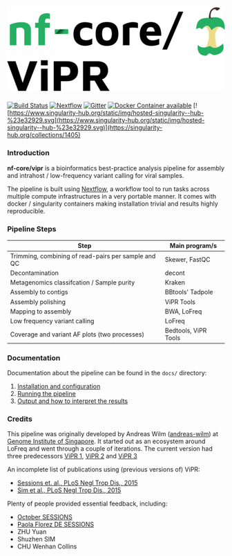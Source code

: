 # ![nf-core/vipr](docs/images/vipr_logo.png)

[![Build Status](https://travis-ci.org/nf-core/vipr.svg?branch=master)](https://travis-ci.org/nf-core/vipr)
[![Nextflow](https://img.shields.io/badge/nextflow-%E2%89%A50.30.1-brightgreen.svg)](https://www.nextflow.io/)
[![Gitter](https://img.shields.io/badge/gitter-%20join%20chat%20%E2%86%92-4fb99a.svg)](https://gitter.im/nf-core/Lobby)
[![Docker Container available](https://img.shields.io/docker/automated/nfcore/vipr.svg)](https://hub.docker.com/r/nfcore/vipr/)
[![https://www.singularity-hub.org/static/img/hosted-singularity--hub-%23e32929.svg](https://www.singularity-hub.org/static/img/hosted-singularity--hub-%23e32929.svg)](https://singularity-hub.org/collections/1405)

### Introduction

**nf-core/vipr** is a bioinformatics best-practice analysis pipeline
for assembly and intrahost / low-frequency variant calling for viral
samples.

The pipeline is built using [Nextflow](https://www.nextflow.io), a workflow tool to run tasks across multiple compute infrastructures in a very portable manner. It comes with docker / singularity containers making installation trivial and results highly reproducible.

### Pipeline Steps

| Step                                                | Main program/s                      |
|-----------------------------------------------------|-------------------------------------|
| Trimming, combining of read-pairs per sample and QC | Skewer, FastQC                      |
| Decontamination                                     | decont                              |
| Metagenomics classifcation / Sample purity          | Kraken                              |
| Assembly to contigs                                 | BBtools' Tadpole                    |
| Assembly polishing                                  | ViPR Tools                          |
| Mapping to assembly                                 | BWA, LoFreq                         |
| Low frequency variant calling                       | LoFreq                              |
| Coverage and variant AF plots (two processes)       | Bedtools, ViPR Tools                |

### Documentation

Documentation about the pipeline can be found in the `docs/` directory:

1. [Installation and configuration](docs/installation.md)
2. [Running the pipeline](docs/usage.md)
3. [Output and how to interpret the results](docs/output.md)

### Credits

This pipeline was originally developed by Andreas Wilm ([andreas-wilm](https://github.com/andreas-wilm)) at [Genome Institute of Singapore](https://www.a-star.edu.sg/gis/).
It started out as an ecosystem around LoFreq and went through a couple of iterations.
The current version had three predecessors
[ViPR 1](https://github.com/CSB5/vipr),
[ViPR 2](https://github.com/CSB5/vipr2) and
[ViPR 3](https://github.com/gis-rpd/pipelines/tree/master/germs/vipr)

An incomplete list of publications using (previous versions of) ViPR:

- [Sessions et. al., PLoS Negl Trop Dis., 2015](https://www.ncbi.nlm.nih.gov/pubmed/26327586)
- [Sim et al., PLoS Negl Trop Dis., 2015](https://www.ncbi.nlm.nih.gov/pubmed/26325059)

Plenty of people provided essential feedback, including:

- [October SESSIONS](https://www.duke-nus.edu.sg/content/sessions-october)
- [Paola Florez DE SESSIONS](https://www.a-star.edu.sg/gis/Our-People/Platform-Leaders)
- ZHU Yuan
- Shuzhen SIM
- CHU Wenhan Collins
